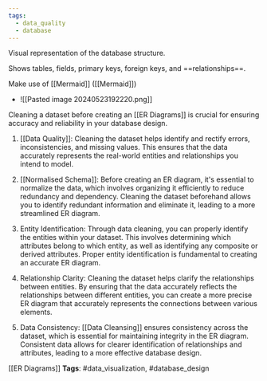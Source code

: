 ```yaml
---
tags:
  - data_quality
  - database
---
```

Visual representation of the database structure.

Shows tables, fields, primary keys, foreign keys, and ==relationships==.



Make use of [[Mermaid]] ([[Mermaid]])

- ![[Pasted image 20240523192220.png]]

Cleaning a dataset before creating an [[ER Diagrams]] is crucial for ensuring accuracy and reliability in your database design.

1. [[Data Quality]]: Cleaning the dataset helps identify and rectify errors, inconsistencies, and missing values. This ensures that the data accurately represents the real-world entities and relationships you intend to model.

2. [[Normalised Schema]]: Before creating an ER diagram, it's essential to normalize the data, which involves organizing it efficiently to reduce redundancy and dependency. Cleaning the dataset beforehand allows you to identify redundant information and eliminate it, leading to a more streamlined ER diagram.

3. Entity Identification: Through data cleaning, you can properly identify the entities within your dataset. This involves determining which attributes belong to which entity, as well as identifying any composite or derived attributes. Proper entity identification is fundamental to creating an accurate ER diagram.

4. Relationship Clarity: Cleaning the dataset helps clarify the relationships between entities. By ensuring that the data accurately reflects the relationships between different entities, you can create a more precise ER diagram that accurately represents the connections between various elements.

5. Data Consistency: [[Data Cleansing]] ensures consistency across the dataset, which is essential for maintaining integrity in the ER diagram. Consistent data allows for clearer identification of relationships and attributes, leading to a more effective database design.



[[ER Diagrams]]
   **Tags**: #data_visualization, #database_design
